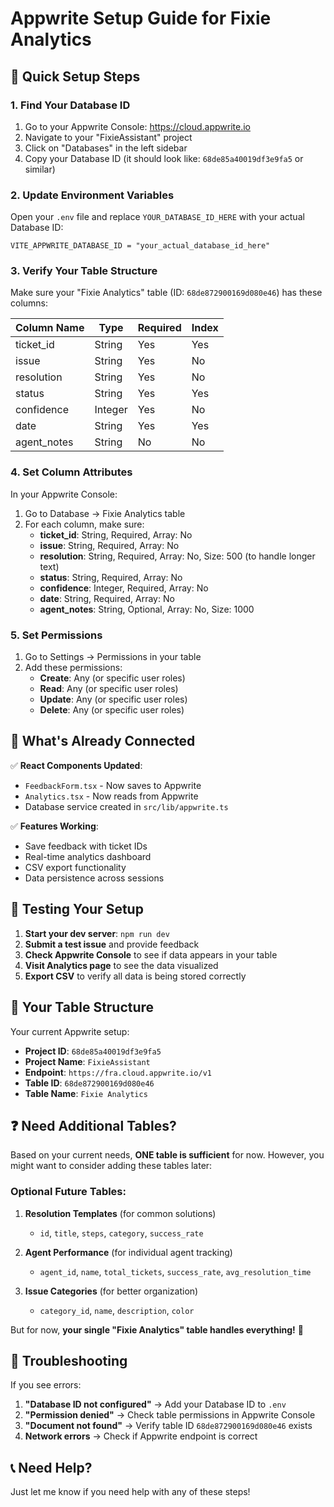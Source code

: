 # Appwrite Setup Guide for Fixie Analytics

## 🚀 Quick Setup Steps

### 1. **Find Your Database ID**
1. Go to your Appwrite Console: https://cloud.appwrite.io
2. Navigate to your "FixieAssistant" project
3. Click on "Databases" in the left sidebar
4. Copy your Database ID (it should look like: `68de85a40019df3e9fa5` or similar)

### 2. **Update Environment Variables**
Open your `.env` file and replace `YOUR_DATABASE_ID_HERE` with your actual Database ID:
```env
VITE_APPWRITE_DATABASE_ID = "your_actual_database_id_here"
```

### 3. **Verify Your Table Structure**
Make sure your "Fixie Analytics" table (ID: `68de872900169d080e46`) has these columns:

| Column Name | Type | Required | Index |
|-------------|------|----------|-------|
| ticket_id   | String | Yes | Yes |
| issue       | String | Yes | No |
| resolution  | String | Yes | No |
| status      | String | Yes | Yes |
| confidence  | Integer | Yes | No |
| date        | String | Yes | Yes |
| agent_notes | String | No | No |

### 4. **Set Column Attributes**
In your Appwrite Console:
1. Go to Database → Fixie Analytics table
2. For each column, make sure:
   - **ticket_id**: String, Required, Array: No
   - **issue**: String, Required, Array: No  
   - **resolution**: String, Required, Array: No, Size: 500 (to handle longer text)
   - **status**: String, Required, Array: No
   - **confidence**: Integer, Required, Array: No
   - **date**: String, Required, Array: No
   - **agent_notes**: String, Optional, Array: No, Size: 1000

### 5. **Set Permissions**
1. Go to Settings → Permissions in your table
2. Add these permissions:
   - **Create**: Any (or specific user roles)
   - **Read**: Any (or specific user roles)
   - **Update**: Any (or specific user roles)
   - **Delete**: Any (or specific user roles)

## 🔧 **What's Already Connected**

✅ **React Components Updated**:
- `FeedbackForm.tsx` - Now saves to Appwrite
- `Analytics.tsx` - Now reads from Appwrite
- Database service created in `src/lib/appwrite.ts`

✅ **Features Working**:
- Save feedback with ticket IDs
- Real-time analytics dashboard
- CSV export functionality
- Data persistence across sessions

## 🧪 **Testing Your Setup**

1. **Start your dev server**: `npm run dev`
2. **Submit a test issue** and provide feedback
3. **Check Appwrite Console** to see if data appears in your table
4. **Visit Analytics page** to see the data visualized
5. **Export CSV** to verify all data is being stored correctly

## 🎯 **Your Table Structure**

Your current Appwrite setup:
- **Project ID**: `68de85a40019df3e9fa5`
- **Project Name**: `FixieAssistant`
- **Endpoint**: `https://fra.cloud.appwrite.io/v1`
- **Table ID**: `68de872900169d080e46`
- **Table Name**: `Fixie Analytics`

## ❓ **Need Additional Tables?**

Based on your current needs, **ONE table is sufficient** for now. However, you might want to consider adding these tables later:

### Optional Future Tables:

1. **Resolution Templates** (for common solutions)
   - `id`, `title`, `steps`, `category`, `success_rate`

2. **Agent Performance** (for individual agent tracking)  
   - `agent_id`, `name`, `total_tickets`, `success_rate`, `avg_resolution_time`

3. **Issue Categories** (for better organization)
   - `category_id`, `name`, `description`, `color`

But for now, **your single "Fixie Analytics" table handles everything!** 🎉

## 🚨 **Troubleshooting**

If you see errors:
1. **"Database ID not configured"** → Add your Database ID to `.env`
2. **"Permission denied"** → Check table permissions in Appwrite Console
3. **"Document not found"** → Verify table ID `68de872900169d080e46` exists
4. **Network errors** → Check if Appwrite endpoint is correct

## 📞 **Need Help?**
Just let me know if you need help with any of these steps!
